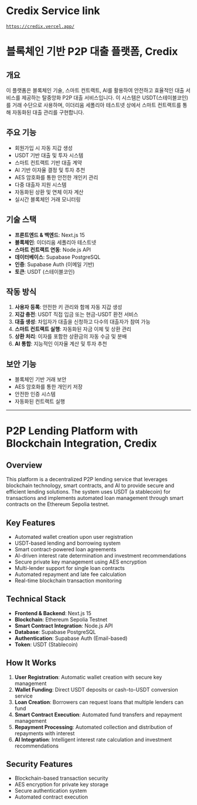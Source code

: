 # Credix Service link
[`https://credix.vercel.app/`](https://credix.vercel.app/)

# 블록체인 기반 P2P 대출 플랫폼, Credix

## 개요
이 플랫폼은 블록체인 기술, 스마트 컨트랙트, AI를 활용하여 안전하고 효율적인 대출 서비스를 제공하는 탈중앙화 P2P 대출 서비스입니다. 이 시스템은 USDT(스테이블코인)를 거래 수단으로 사용하며, 이더리움 세폴리아 테스트넷 상에서 스마트 컨트랙트를 통해 자동화된 대출 관리를 구현합니다.

## 주요 기능
- 회원가입 시 자동 지갑 생성
- USDT 기반 대출 및 투자 시스템
- 스마트 컨트랙트 기반 대출 계약
- AI 기반 이자율 결정 및 투자 추천
- AES 암호화를 통한 안전한 개인키 관리
- 다중 대출자 지원 시스템
- 자동화된 상환 및 연체 이자 계산
- 실시간 블록체인 거래 모니터링

## 기술 스택
- **프론트엔드 & 백엔드**: Next.js 15
- **블록체인**: 이더리움 세폴리아 테스트넷
- **스마트 컨트랙트 연동**: Node.js API
- **데이터베이스**: Supabase PostgreSQL
- **인증**: Supabase Auth (이메일 기반)
- **토큰**: USDT (스테이블코인)

## 작동 방식
1. **사용자 등록**: 안전한 키 관리와 함께 자동 지갑 생성
2. **지갑 충전**: USDT 직접 입금 또는 현금-USDT 환전 서비스
3. **대출 생성**: 차입자가 대출을 신청하고 다수의 대출자가 참여 가능
4. **스마트 컨트랙트 실행**: 자동화된 자금 이체 및 상환 관리
5. **상환 처리**: 이자를 포함한 상환금의 자동 수금 및 분배
6. **AI 통합**: 지능적인 이자율 계산 및 투자 추천

## 보안 기능
- 블록체인 기반 거래 보안
- AES 암호화를 통한 개인키 저장
- 안전한 인증 시스템
- 자동화된 컨트랙트 실행


---

# P2P Lending Platform with Blockchain Integration, Credix

## Overview
This platform is a decentralized P2P lending service that leverages blockchain technology, smart contracts, and AI to provide secure and efficient lending solutions. The system uses USDT (a stablecoin) for transactions and implements automated loan management through smart contracts on the Ethereum Sepolia testnet.

## Key Features
- Automated wallet creation upon user registration
- USDT-based lending and borrowing system
- Smart contract-powered loan agreements
- AI-driven interest rate determination and investment recommendations
- Secure private key management using AES encryption
- Multi-lender support for single loan contracts
- Automated repayment and late fee calculation
- Real-time blockchain transaction monitoring

## Technical Stack
- **Frontend & Backend**: Next.js 15
- **Blockchain**: Ethereum Sepolia Testnet
- **Smart Contract Integration**: Node.js API
- **Database**: Supabase PostgreSQL
- **Authentication**: Supabase Auth (Email-based)
- **Token**: USDT (Stablecoin)

## How It Works
1. **User Registration**: Automatic wallet creation with secure key management
2. **Wallet Funding**: Direct USDT deposits or cash-to-USDT conversion service
3. **Loan Creation**: Borrowers can request loans that multiple lenders can fund
4. **Smart Contract Execution**: Automated fund transfers and repayment management
5. **Repayment Processing**: Automated collection and distribution of repayments with interest
6. **AI Integration**: Intelligent interest rate calculation and investment recommendations

## Security Features
- Blockchain-based transaction security
- AES encryption for private key storage
- Secure authentication system
- Automated contract execution
